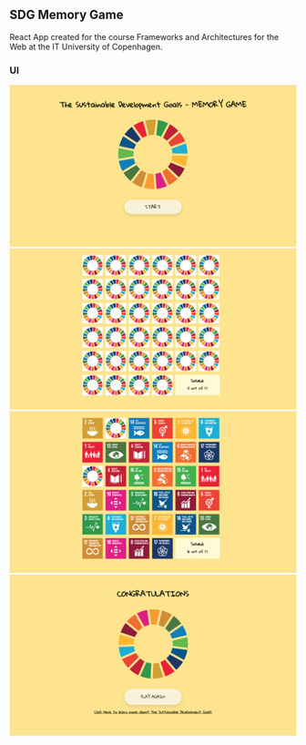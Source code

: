 ## SDG Memory Game

React App created for the course Frameworks and Architectures for the Web at the IT University of Copenhagen.

### UI

![alt text](./public/img/UI/4.png)
![alt text](./public/img/UI/2.png)
![alt text](./public/img/UI/3.png)
![alt text](./public/img/UI/1.png)
